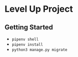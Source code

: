 # Level Up Project

## Getting Started
* `pipenv shell`
* `pipenv install`
* `python3 manage.py migrate`
